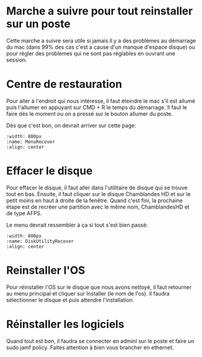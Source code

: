 <!--
Author:		    Noa Chouriberry
Date:		    10.05.2023
Description:    marche a suivre pour reinstaller l'os d'un mac si besoin
-->

# Marche a suivre pour tout reinstaller sur un poste

Cette marche a suivre sera utile si jamais il y a des problèmes au démarrage du mac (dans 99% des cas c'est a cause d'un manque d'espace disque) ou pour régler des problèmes qui ne sont pas réglables en ouvrant une session.

# Centre de restauration

Pour aller à l'endroit qui nous intéresse, il faut éteindre le mac s'il est allumé puis l'allumer en appuyant sur CMD + R le temps du démarrage. Il faut le faire dés le moment ou on a pressé sur le bouton allumer du poste.


Dés que c'est bon, on devrait arriver sur cette page:


```{image} images/MenuRecover.png
:width: 800px
:name: MenuRecover
:align: center
```


# Effacer le disque

Pour effacer le disque, il faut aller dans l'utilitaire de disque qui se trouve tout en bas. Ensuite, il faut cliquer sur le disque Chamblandes HD et sur le petit moins en haut à droite de la fenêtre.
Quand c'est fini, la prochaine étape est de recréer une partition avec le même nom, ChamblandesHD et de type AFPS. 

Le menu devrait ressembler à ça si tout s'est bien passé:

```{image} images/DiskUtilityRecover.png
:width: 800px
:name: DiskUtilityRecover
:align: center
```

# Reinstaller l'OS

Pour réinstaller l'OS sur le disque que nous avons nettoyé, il faut retourner au menu principal et cliquer sur Installer (le nom de l'os). Il faudra sélectionner le disque et puis attendre l'installation.

# Réinstaller les logiciels
Quand tout est bon, il faudra se connecter en adminl sur le poste et faire un sudo jamf policy. Faites attention à bien vous brancher en ethernet.
